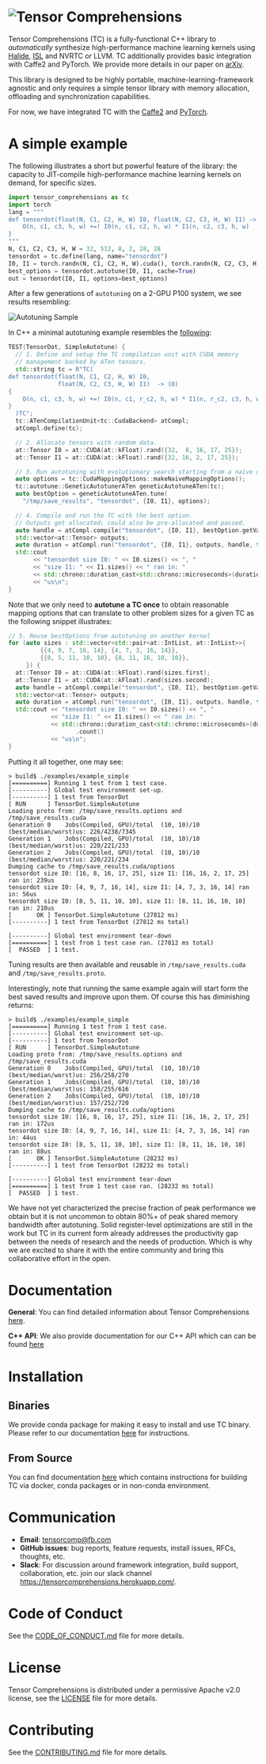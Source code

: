 # ![Tensor Comprehensions](docs/source/_static/img/tc-logo-full-color-with-text-2.png)

Tensor Comprehensions (TC) is a fully-functional C++ library to *automatically* synthesize high-performance machine learning kernels using [Halide](https://github.com/halide/Halide), [ISL](http://isl.gforge.inria.fr/) and NVRTC or LLVM. TC additionally provides basic integration with Caffe2 and PyTorch. We provide more details in our paper on [arXiv](https://arxiv.org/abs/1802.04730).

This library is designed to be highly portable, machine-learning-framework agnostic and only requires a simple tensor library with memory allocation, offloading and synchronization capabilities.

For now, we have integrated TC with the [Caffe2](https://github.com/caffe2/caffe2) and [PyTorch](https://github.com/pytorch/pytorch/).

# A simple example

The following illustrates a short but powerful feature of the library: the capacity to JIT-compile high-performance machine learning kernels on demand, for specific sizes.

```python
import tensor_comprehensions as tc
import torch
lang = """
def tensordot(float(N, C1, C2, H, W) I0, float(N, C2, C3, H, W) I1) -> (O) {
    O(n, c1, c3, h, w) +=! I0(n, c1, c2, h, w) * I1(n, c2, c3, h, w)
}
"""
N, C1, C2, C3, H, W = 32, 512, 8, 2, 28, 28
tensordot = tc.define(lang, name="tensordot")
I0, I1 = torch.randn(N, C1, C2, H, W).cuda(), torch.randn(N, C2, C3, H, W).cuda()
best_options = tensordot.autotune(I0, I1, cache=True)
out = tensordot(I0, I1, options=best_options)
```

After a few generations of `autotuning` on a 2-GPU P100 system, we see results resembling:

![Autotuning Sample](docs/source/_static/img/autotuning.png)

In C++ a minimal autotuning example resembles the [following](example/example_tensordot.cc):
```cpp
TEST(TensorDot, SimpleAutotune) {
  // 1. Define and setup the TC compilation unit with CUDA memory
  // management backed by ATen tensors.
  std::string tc = R"TC(
def tensordot(float(N, C1, C2, H, W) I0,
              float(N, C2, C3, H, W) I1)  -> (O)
{
    O(n, c1, c3, h, w) +=! I0(n, c1, r_c2, h, w) * I1(n, r_c2, c3, h, w)
}
  )TC";
  tc::ATenCompilationUnit<tc::CudaBackend> atCompl;
  atCompl.define(tc);

  // 2. Allocate tensors with random data.
  at::Tensor I0 = at::CUDA(at::kFloat).rand({32,  8, 16, 17, 25});
  at::Tensor I1 = at::CUDA(at::kFloat).rand({32, 16, 2, 17, 25});

  // 3. Run autotuning with evolutionary search starting from a naive option.
  auto options = tc::CudaMappingOptions::makeNaiveMappingOptions();
  tc::autotune::GeneticAutotunerATen geneticAutotuneATen(tc);
  auto bestOption = geneticAutotuneATen.tune(
    "/tmp/save_results", "tensordot", {I0, I1}, options);

  // 4. Compile and run the TC with the best option.
  // Outputs get allocated; could also be pre-allocated and passed.
  auto handle = atCompl.compile("tensordot", {I0, I1}, bestOption.getValue());
  std::vector<at::Tensor> outputs;
  auto duration = atCompl.run("tensordot", {I0, I1}, outputs, handle, true);
  std::cout
       << "tensordot size I0: " << I0.sizes() << ", "
       << "size I1: " << I1.sizes() << " ran in: "
       << std::chrono::duration_cast<std::chrono::microseconds>(duration).count()
       << "us\n";
}
```

Note that we only need to **autotune a TC once** to obtain reasonable mapping options
that can translate to other problem sizes for a given TC as the following snippet
illustrates:
```cpp
// 5. Reuse bestOptions from autotuning on another kernel
for (auto sizes : std::vector<std::pair<at::IntList, at::IntList>>{
         {{4, 9, 7, 16, 14}, {4, 7, 3, 16, 14}},
         {{8, 5, 11, 10, 10}, {8, 11, 16, 10, 10}},
     }) {
  at::Tensor I0 = at::CUDA(at::kFloat).rand(sizes.first);
  at::Tensor I1 = at::CUDA(at::kFloat).rand(sizes.second);
  auto handle = atCompl.compile("tensordot", {I0, I1}, bestOption.getValue());
  std::vector<at::Tensor> outputs;
  auto duration = atCompl.run("tensordot", {I0, I1}, outputs, handle, true);
  std::cout << "tensordot size I0: " << I0.sizes() << ", "
            << "size I1: " << I1.sizes() << " ran in: "
            << std::chrono::duration_cast<std::chrono::microseconds>(duration)
                   .count()
            << "us\n";
}
```

Putting it all together, one may see:
```shell
> build$ ./examples/example_simple
[==========] Running 1 test from 1 test case.
[----------] Global test environment set-up.
[----------] 1 test from TensorDot
[ RUN      ] TensorDot.SimpleAutotune
Loading proto from: /tmp/save_results.options and /tmp/save_results.cuda
Generation 0    Jobs(Compiled, GPU)/total  (10, 10)/10   (best/median/worst)us: 226/4238/7345
Generation 1    Jobs(Compiled, GPU)/total  (10, 10)/10   (best/median/worst)us: 220/221/233
Generation 2    Jobs(Compiled, GPU)/total  (10, 10)/10   (best/median/worst)us: 220/221/234
Dumping cache to /tmp/save_results.cuda/options
tensordot size I0: [16, 8, 16, 17, 25], size I1: [16, 16, 2, 17, 25] ran in: 239us
tensordot size I0: [4, 9, 7, 16, 14], size I1: [4, 7, 3, 16, 14] ran in: 56us
tensordot size I0: [8, 5, 11, 10, 10], size I1: [8, 11, 16, 10, 10] ran in: 210us
[       OK ] TensorDot.SimpleAutotune (27812 ms)
[----------] 1 test from TensorDot (27812 ms total)

[----------] Global test environment tear-down
[==========] 1 test from 1 test case ran. (27812 ms total)
[  PASSED  ] 1 test.
```

Tuning results are then available and reusable in ```/tmp/save_results.cuda``` and ```/tmp/save_results.proto```.

Interestingly, note that running the same example again will start form the best saved results and improve upon them.
Of course this has diminishing returns:
```shell
> build$ ./examples/example_simple
[==========] Running 1 test from 1 test case.
[----------] Global test environment set-up.
[----------] 1 test from TensorDot
[ RUN      ] TensorDot.SimpleAutotune
Loading proto from: /tmp/save_results.options and /tmp/save_results.cuda
Generation 0    Jobs(Compiled, GPU)/total  (10, 10)/10   (best/median/worst)us: 256/258/270
Generation 1    Jobs(Compiled, GPU)/total  (10, 10)/10   (best/median/worst)us: 158/255/616
Generation 2    Jobs(Compiled, GPU)/total  (10, 10)/10   (best/median/worst)us: 157/252/720
Dumping cache to /tmp/save_results.cuda/options
tensordot size I0: [16, 8, 16, 17, 25], size I1: [16, 16, 2, 17, 25] ran in: 172us
tensordot size I0: [4, 9, 7, 16, 14], size I1: [4, 7, 3, 16, 14] ran in: 44us
tensordot size I0: [8, 5, 11, 10, 10], size I1: [8, 11, 16, 10, 10] ran in: 88us
[       OK ] TensorDot.SimpleAutotune (28232 ms)
[----------] 1 test from TensorDot (28232 ms total)

[----------] Global test environment tear-down
[==========] 1 test from 1 test case ran. (28232 ms total)
[  PASSED  ] 1 test.
```

We have not yet characterized the precise fraction of peak performance we obtain but it is not uncommon to obtain 80%+ of peak shared memory bandwidth after autotuning. Solid register-level optimizations are still in the work but TC in its current form already addresses the productivity gap between the needs of research and the needs of production. Which is why we are excited to share it with the entire community and bring this collaborative effort in the open.

# Documentation

**General**: You can find detailed information about Tensor Comprehensions [here](https://facebookresearch.github.io/TensorComprehensions/).

**C++ API**: We also provide documentation for our C++ API which can can be found [here](https://facebookresearch.github.io/TensorComprehensions/api/)

# Installation

## Binaries

We provide conda package for making it easy to install and use TC binary. Please refer to our documentation
[here](https://facebookresearch.github.io/TensorComprehensions/framework/pytorch_integration/getting_started.html) for instructions.

## From Source

You can find documentation [here](https://facebookresearch.github.io/TensorComprehensions/) which contains instructions for building TC via docker, conda packages or in non-conda environment.

# Communication

* **Email**: tensorcomp@fb.com
* **GitHub issues**: bug reports, feature requests, install issues, RFCs, thoughts, etc.
* **Slack**: For discussion around framework integration, build support, collaboration, etc. join our slack channel https://tensorcomprehensions.herokuapp.com/.

# Code of Conduct
See the [CODE_OF_CONDUCT.md](CODE_OF_CONDUCT.md) file for more details.

# License
Tensor Comprehensions is distributed under a permissive Apache v2.0 license, see the [LICENSE](LICENSE) file for more details.

# Contributing
See the [CONTRIBUTING.md](CONTRIBUTING.md) file for more details.
